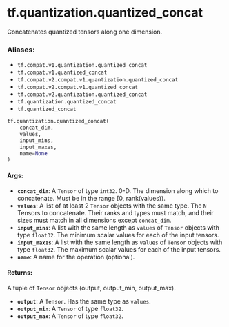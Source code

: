 <div itemscope itemtype="http://developers.google.com/ReferenceObject">
<meta itemprop="name" content="tf.quantization.quantized_concat" />
<meta itemprop="path" content="Stable" />
</div>

# tf.quantization.quantized_concat

Concatenates quantized tensors along one dimension.

### Aliases:

* `tf.compat.v1.quantization.quantized_concat`
* `tf.compat.v1.quantized_concat`
* `tf.compat.v2.compat.v1.quantization.quantized_concat`
* `tf.compat.v2.compat.v1.quantized_concat`
* `tf.compat.v2.quantization.quantized_concat`
* `tf.quantization.quantized_concat`
* `tf.quantized_concat`

``` python
tf.quantization.quantized_concat(
    concat_dim,
    values,
    input_mins,
    input_maxes,
    name=None
)
```

<!-- Placeholder for "Used in" -->


#### Args:


* <b>`concat_dim`</b>: A `Tensor` of type `int32`.
  0-D.  The dimension along which to concatenate.  Must be in the
  range [0, rank(values)).
* <b>`values`</b>: A list of at least 2 `Tensor` objects with the same type.
  The `N` Tensors to concatenate. Their ranks and types must match,
  and their sizes must match in all dimensions except `concat_dim`.
* <b>`input_mins`</b>: A list with the same length as `values` of `Tensor` objects with type `float32`.
  The minimum scalar values for each of the input tensors.
* <b>`input_maxes`</b>: A list with the same length as `values` of `Tensor` objects with type `float32`.
  The maximum scalar values for each of the input tensors.
* <b>`name`</b>: A name for the operation (optional).


#### Returns:

A tuple of `Tensor` objects (output, output_min, output_max).


* <b>`output`</b>: A `Tensor`. Has the same type as `values`.
* <b>`output_min`</b>: A `Tensor` of type `float32`.
* <b>`output_max`</b>: A `Tensor` of type `float32`.